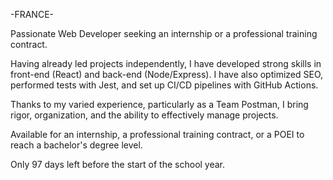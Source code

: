 -FRANCE- 

Passionate Web Developer seeking an internship or a professional training contract. 

Having already led projects independently, I have developed strong skills in front-end (React) and back-end (Node/Express). 
I have also optimized SEO, performed tests with Jest, and set up CI/CD pipelines with GitHub Actions. 

Thanks to my varied experience, particularly as a Team Postman, I bring rigor, organization, and the ability to effectively manage projects. 

Available for an internship, a professional training contract, or a POEI to reach a bachelor's degree level. 

Only 97 days left before the start of the school year.
